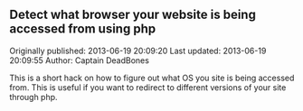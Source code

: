 ## Detect what browser your website is being accessed from using php 
Originally published: 2013-06-19 20:09:20 
Last updated: 2013-06-19 20:09:55 
Author: Captain DeadBones 
 
This is a short hack on how to figure out what OS you site is being accessed from. This is useful if you want to redirect to different versions of your site through php. 